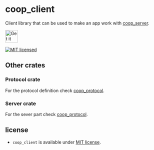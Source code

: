 <!--
SPDX-FileCopyrightText: 2022 Florian Blasius <co_sl@tutanota.com>
SPDX-License-Identifier: MIT
-->

# coop_client

Client library that can be used to make an app work with [coop_server](../coop_server).

<a href="https://codeberg.org/flovansl/co_sl">
    <img alt="Get it on Codeberg" src="https://get-it-on.codeberg.org/get-it-on-blue-on-white.png" height="40">
</a>

[![MIT licensed](https://img.shields.io/badge/license-MIT-blue.svg)](../../LICENSES/MIT.txt)
<!-- [![docs](https://img.shields.io/badge/docs-latest-orange.svg)](https://flovansl.codeberg.page/coop_sl/snapshots/docs/coop_client/) -->

## Other crates

### Protocol crate

For the protocol definition check [coop_protocol](../coop_protocol/README.md).

### Server crate

For the sever part check [coop_protocol](../coop_server/README.md).

## license

* `coop_client` is available under [MIT license](../../LICENSES/MIT.txt).